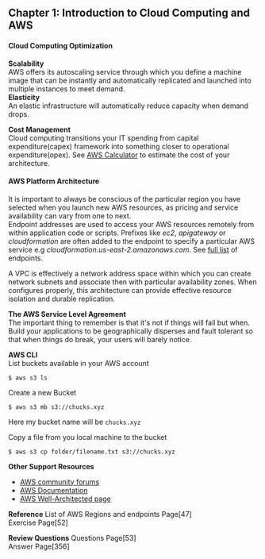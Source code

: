 ## Chapter 1: Introduction to Cloud Computing and AWS  
#### Cloud Computing Optimization
__Scalability__  
AWS offers its autoscaling service through which you define a machine image that can be instantly and automatically replicated and launched into multiple instances to meet demand.  
__Elasticity__  
An elastic infrastructure will automatically reduce capacity when demand drops.  

__Cost Management__  
Cloud computing transitions your IT spending from capital expenditure(capex) framework into something closer to operational expenditure(opex).  See [AWS Calculator](https://calculator.aws/) to estimate the cost of your architecture.  

#### AWS Platform Architecture  
It is important to always be conscious of the particular region you have selected when you launch new AWS resources, as pricing and service availability can vary from one to next.    
Endpoint addresses are used to access your AWS resources remotely from within application code or scripts. Prefixes like _ec2_, _apigateway_ or _cloudformation_ are often added to the endpoint to specify a particular AWS service e.g _cloudformation.us-east-2.amazonaws.com_. See [full list](https://docs.aws.amazon.com/general/latest/gr/rande.html#ec2_region) of endpoints.  

A VPC is effectively a network address space within which you can create network subnets and associate then with particular availability zones. When configures properly, this architecture can provide effective resource isolation and durable replication.  

__The AWS Service Level Agreement__  
The important thing to remember is that it's not if things will fail but when. Build your applications to be geographically disperses and fault tolerant so that when things do break, your users will barely notice.  

__AWS CLI__  
List buckets available in your AWS account
```
$ aws s3 ls
```  
Create a new Bucket
```
$ aws s3 mb s3://chucks.xyz
```
Here my bucket name will be `chucks.xyz`

Copy a file from you local machine to the bucket  
```
$ aws s3 cp folder/filename.txt s3://chucks.xyz
```  

__Other Support Resources__  
* [AWS community forums](https://forums.aws.amazon.com/)
* [AWS Documentation](https://docs.aws.amazon.com/)  
* [AWS Well-Architected page](https://aws.amazon.com/architecture/well-architected)  

__Reference__
List of AWS Regions and endpoints Page[47]  
Exercise Page[52]  

__Review Questions__
Questions Page[53]  
Answer Page[356]
